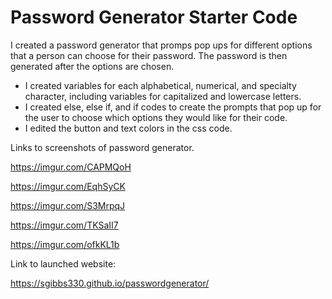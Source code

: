 # Password Generator Starter Code

I created a password generator that promps pop ups for different options that a person can choose for their password. The password is then generated after the options are chosen.

- I created variables for each alphabetical, numerical, and specialty character, including variables for capitalized and lowercase letters.
- I created else, else if, and if codes to create the prompts that pop up for the user to choose which options they would like for their code.
- I edited the button and text colors in the css code.

Links to screenshots of password generator.

https://imgur.com/CAPMQoH

https://imgur.com/EqhSyCK

https://imgur.com/S3MrpqJ

https://imgur.com/TKSaII7

https://imgur.com/ofkKL1b



Link to launched website:

https://sgibbs330.github.io/passwordgenerator/





